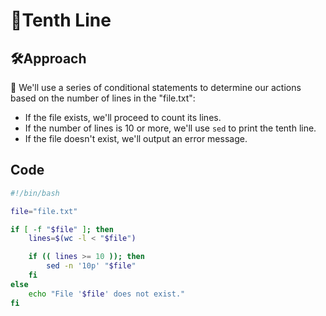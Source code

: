 # 📜Tenth Line

## 🛠️Approach
🤔 We'll use a series of conditional statements to determine our actions based on the number of lines in the "file.txt":
- If the file exists, we'll proceed to count its lines.
- If the number of lines is 10 or more, we'll use `sed` to print the tenth line.
- If the file doesn't exist, we'll output an error message.

## Code
```bash
#!/bin/bash

file="file.txt"

if [ -f "$file" ]; then
    lines=$(wc -l < "$file")

    if (( lines >= 10 )); then
        sed -n '10p' "$file"
    fi
else
    echo "File '$file' does not exist."
fi
